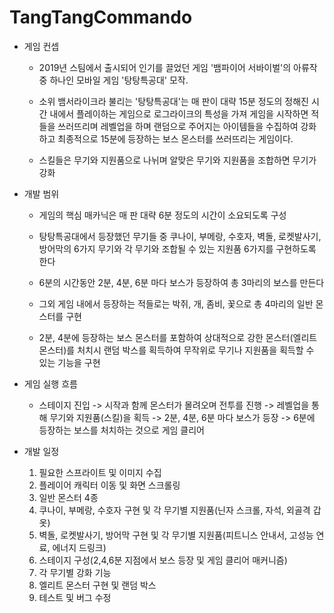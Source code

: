 # TangTangCommando

* 게임 컨셉

    * 2019년 스팀에서 출시되어 인기를 끌었던 게임 '뱀파이어 서바이벌'의 아류작 중 하나인 모바일 게임 '탕탕특공대' 모작.

	* 소위 뱀서라이크라 불리는 '탕탕특공대'는 매 판이 대략 15분 정도의 정해진 시간 내에서 플레이하는 게임으로 로그라이크의 특성을 가져
	게임을 시작하면 적들을 쓰러뜨리며 레벨업을 하며 랜덤으로 주어지는 아이템들을 수집하여 강화하고 최종적으로 15분에 등장하는
	보스 몬스터를 쓰러뜨리는 게임이다.

    * 스킬들은 무기와 지원품으로 나뉘며 알맞은 무기와 지원품을 조합하면 무기가 강화


* 개발 범위

    * 게임의 핵심 매카닉은 매 판 대략 6분 정도의 시간이 소요되도록 구성

    * 탕탕특공대에서 등장했던 무기들 중 쿠나이, 부메랑, 수호자, 벽돌, 로켓발사기, 방어막의 6가지 무기와 각 무기와 조합될 수 있는 지원품 6가지를 구현하도록 한다

    * 6분의 시간동안 2분, 4분, 6분 마다 보스가 등장하여 총 3마리의 보스를 만든다

    * 그외 게임 내에서 등장하는 적들로는 박쥐, 개, 좀비, 꽃으로 총 4마리의 일반 몬스터를 구현	

    * 2분, 4분에 등장하는 보스 몬스터를 포함하여 상대적으로 강한 몬스터(엘리트 몬스터)를 처치시 랜덤 박스를 획득하여 무작위로 무기나 지원품을 획득할 수 있는 기능을 구현

* 게임 실행 흐름

    * 스테이지 진입 -> 시작과 함께 몬스터가 몰려오며 전투를 진행 -> 레벨업을 통해 무기와 지원품(스킬)을 획득 -> 2분, 4분, 6분 마다 보스가 등장 -> 6분에 등장하는 보스를 처치하는 것으로 게임 클리어

* 개발 일정

    1. 필요한 스프라이트 및 이미지 수집
	2. 플레이어 캐릭터 이동 및 화면 스크롤링
	3. 일반 몬스터 4종 
	4. 쿠나이, 부메랑, 수호자 구현 및 각 무기별 지원품(닌자 스크롤, 자석, 외골격 갑옷)
	5. 벽돌, 로켓발사기, 방어막 구현 및 각 무기별 지원품(피트니스 안내서, 고성능 연료, 에너지 드링크)
	6. 스테이지 구성(2,4,6분 지점에서 보스 등장 및 게임 클리어 매커니즘)
	7. 각 무기별 강화 기능
	8. 엘리트 몬스터 구현 및 랜덤 박스
	9. 테스트 및 버그 수정

   